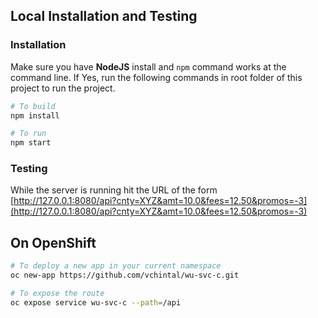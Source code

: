 ## Local Installation and Testing

### Installation 

Make sure you have **NodeJS** install and `npm` command works at the command line. If Yes, run the following commands in root folder of this project to run the project.

```sh 
# To build 
npm install 

# To run
npm start
```

### Testing 

While the server is running hit the URL of the form [http://127.0.0.1:8080/api?cnty=XYZ&amt=10.0&fees=12.50&promos=-3](http://127.0.0.1:8080/api?cnty=XYZ&amt=10.0&fees=12.50&promos=-3)

## On OpenShift 

```sh 
# To deploy a new app in your current namespace
oc new-app https://github.com/vchintal/wu-svc-c.git

# To expose the route 
oc expose service wu-svc-c --path=/api
```
